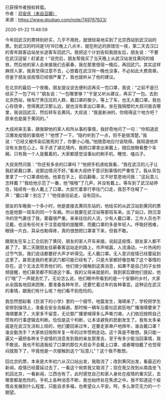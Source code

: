 已获得作者授权转载。  
作者：[邓安庆（来自豆瓣）](https://www.douban.com/people/renjiananhuo/)  
来源：https://www.douban.com/note/749787623/  

2020-01-22 11:46:59

今年回武汉的票特别好买，几乎不用抢，就很轻易地买到了北京西站到武汉站的票。到武汉的时间是1月19日晚上八点半，就在附近的旅馆住一夜，第二天去汉口的青年路客运站坐长途客车回武穴。我把这个计划告知我朋友后，朋友说：“不要在武汉逗留！赶紧走！”说完后，朋友帮我买了当天晚上从武汉站发往黄冈的城铁，然后他的家人会来接我们去蕲春，我在那里借宿一晚后，再回武穴。其实这样麻烦人家，我真觉得过意不去，心想着在武汉待一晚也没事，不必如此大费周章。但鉴于朋友说疫情已经很严重了，我也就听从了他的建议。

在北京的最后一个夜晚，朋友提议说去便利店再买一包口罩，我说：“之前不是已经买了一包了吗？”朋友说：“一包哪里够？”于是又听从建议，再买了一包。去到北京西站，候车厅黑压压的人群，戴口罩的极少。等上了车，也无人戴口罩。我也心存侥幸，觉得离武汉那么远，就也没有拿出口罩来。坐在我隔壁的大叔问我去哪里，我说回武汉，然后转车去黄冈。大叔说：“我是新洲的，你晓得这个地方吧？原来也是属于黄冈的。”

大叔闲来无事，跟我聊他的家人和所从事的事情，我好奇地问了一句：“你知道武汉爆发疫情的事情吧？”他愣了一下，“隐约听到了一点，但不是很清楚。”我说：“已经又被传染后致死的了，你要小心哦。”他随意地应付说晓得。我知道他并没有太放在心上。车子进了湖北境内，我把口罩拿出来戴上，随后放眼看整个车厢，只有我一个人是戴着的，大家都感觉没事似的刷手机、睡觉、嗑瓜子。

大叔突然问我：“你还有多余的口罩吗？”他把手机递给我看，“我在武汉的儿子让我赶紧戴口罩，说那边情况不好。”看来大叔终于意识到事情的严重性了。我从背包里拿了一个口罩递给他。他拿在手上，前后翻看，又不好意思地问我：“这玩意儿怎样戴？”我给他示范了一番，他“哦哦”了几声，并没有戴上。等车到了武汉站停住，陆续有一些人戴上了口罩。大叔忙着拿行李往门口走，我忍不住喊了一声：“戴口罩！别忘了！”他径直往前走，没有回头。

朋友的车晚我一个多小时，他是直接去黄冈东站的，他给买的从武汉站到黄冈的票也是他那一班车的同一个车厢。所以我要在武汉站等那班车来。出了站口，阴沉湿冷的空气裹住了我，雾霾很严重。来来往往的人流，少有人戴口罩，工作人员也不见戴，也没有任何关于注意疫情的提醒牌，而戴口罩的多是年轻人。呼吸好困难，眼镜一片白，耳朵也勒得疼，真的很想把口罩拿下来，但我不敢。

跟朋友在车上汇合后到了黄冈，朋友的家人开车来接。说起这疫情，朋友家人都不甚了了。第二天跟朋友往蕲春客运站走的路上，市声喧嚣，人流涌动，一片热闹的过节气氛，我们说话都要好大声才听得见。无人戴口罩。无人意识疫情已经蔓延到这里了。甚至连我的老家武穴都可能已经有了，只是大家都好像忽略了这个事情的存在。这个无法去苛责他们的，他们很少接触到这类消息，如果不是自己的子女频频提醒，他们甚至都不知道这个事。我的父母亲就是的，我到家后跟他们提起，他们“哦”了一声就去忙了。无论怎么说，他们眼中所看到的是一个安静的乡村，大家从全国各地回来团聚，要准备各种年货，还要忙着过年的各种事宜。这种远在武汉的事情，跟我们有什么呢？他们看不到危险的。

我忽然想起看《巨浪下的小学》里的一个细节，地震发生，海啸来了，学校把学生安排到操场上，准备去安全岛躲避。那时候一辆车沿着社区疯狂地广播海啸要来了海啸要来了，大家多不留意，无论那广播里喊得多么声嘶力竭，人们依旧按照自己惯有的行事逻辑去判断。恰恰是这个判断，让本该避免的悲剧发生了。我有太多亲戚是在武汉生活和上班的，他们要回来过年，还要走家串户地拜年，谁会戴口罩？谁会勤洗手？大家依旧按照年复一年的过年惯例走动。这个真是不敢想。我只能一遍又一遍把各种关于疫情的消息发到我的亲友那里去，至于有多少能当回事情，我不敢说。我也不知道我给了口罩的那位大叔会不会戴上口罩，或者哪怕戴了也觉得闷就取下了，毕竟他是一次接触到这个“玩意儿”？这个我不敢想。

回北京的票，本来是大年初六从汉口站出发，我取消了；改到黄冈出发，看最近的新闻，疫情已经蔓延过去了，一看这个局势我又取消了；现在我又改到从南昌坐飞机回北京，一看新闻，江西也有了。此时感觉自己和家人身处在疫情的重灾区，去哪里都是危险的。手机上各种消息不断，我也始终处在焦虑之中。我不知道这个疫情会发展到什么程度，只能自求多福，也希望众人平安。呵，多么渺茫无力的一个期望。
